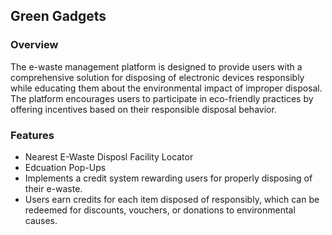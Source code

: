  ## Green Gadgets

 ### Overview
The e-waste management platform is designed to provide users with a comprehensive solution for disposing of electronic devices responsibly while educating them about the environmental impact of
improper disposal. The platform encourages users to participate in eco-friendly practices by offering incentives based on their responsible disposal behavior.

 ### Features
 - Nearest E-Waste Disposl Facility Locator
 - Edcuation Pop-Ups
 - Implements a credit system rewarding users for properly disposing of their e-waste.
 - Users earn credits for each item disposed of responsibly, which can be redeemed for discounts,    vouchers, or donations to environmental causes.
   

